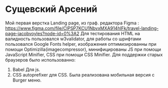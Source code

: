 # Сущевский Арсений
Мой первая верстка Landing page, из граф. редактора Figma : https://www.figma.com/file/ClPSP7KCU1NbvxMXA914hlFk/travel-landing-page-jacobvoyles?node-id=0%3A2
Для тестирования HTML на валидность пользовался w3validator,
для работы со шрифтами пользовался Google Fonts helper,
изображения оптимизированны при помощи Optimizilla(imagecompressor),
минифицированы JS при помощи JavaScript Minifier, CSS при помощи CSS Minifier.
Для поддержки старых браузеров было использованно:
  1. Babel Для js.
  2. CSS autoprefixer для CSS.
Была реализована мобильная версия с Burger меню.

